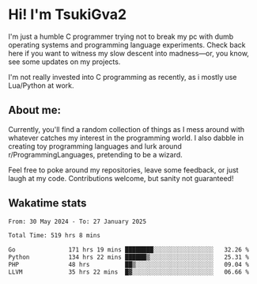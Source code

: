 # Hi! I'm TsukiGva2

I'm just a humble C programmer trying not to break my pc with dumb operating systems and programming language experiments. Check back here if you want to witness my slow descent into madness—or, you know, see some updates on my projects.

I'm not really invested into C programming as recently, as i mostly use Lua/Python at work.

## About me:

Currently, you'll find a random collection of things as I mess around with whatever catches my interest in the programming world. I also dabble in creating toy programming languages and lurk around r/ProgrammingLanguages, pretending to be a wizard.

Feel free to poke around my repositories, leave some feedback, or just laugh at my code. Contributions welcome, but sanity not guaranteed!

## Wakatime stats
<!--START_SECTION:waka-->

```txt
From: 30 May 2024 - To: 27 January 2025

Total Time: 519 hrs 8 mins

Go               171 hrs 19 mins ████████░░░░░░░░░░░░░░░░░   32.26 %
Python           134 hrs 22 mins ██████▒░░░░░░░░░░░░░░░░░░   25.31 %
PHP              48 hrs          ██▒░░░░░░░░░░░░░░░░░░░░░░   09.04 %
LLVM             35 hrs 22 mins  █▓░░░░░░░░░░░░░░░░░░░░░░░   06.66 %
```

<!--END_SECTION:waka-->
